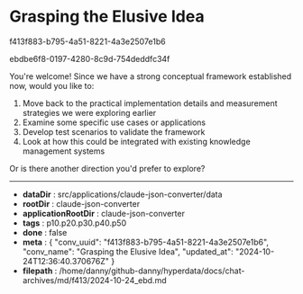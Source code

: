 # Grasping the Elusive Idea

f413f883-b795-4a51-8221-4a3e2507e1b6

ebdbe6f8-0197-4280-8c9d-754deddfc34f

 You're welcome! Since we have a strong conceptual framework established now, would you like to:

1. Move back to the practical implementation details and measurement strategies we were exploring earlier
2. Examine some specific use cases or applications
3. Develop test scenarios to validate the framework
4. Look at how this could be integrated with existing knowledge management systems

Or is there another direction you'd prefer to explore?

---

* **dataDir** : src/applications/claude-json-converter/data
* **rootDir** : claude-json-converter
* **applicationRootDir** : claude-json-converter
* **tags** : p10.p20.p30.p40.p50
* **done** : false
* **meta** : {
  "conv_uuid": "f413f883-b795-4a51-8221-4a3e2507e1b6",
  "conv_name": "Grasping the Elusive Idea",
  "updated_at": "2024-10-24T12:36:40.370676Z"
}
* **filepath** : /home/danny/github-danny/hyperdata/docs/chat-archives/md/f413/2024-10-24_ebd.md